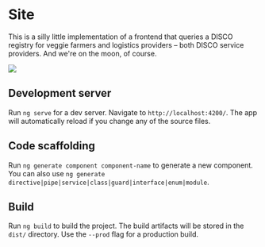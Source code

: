 # Site

This is a silly little implementation of a frontend that queries a DISCO registry for veggie farmers and logistics providers – both DISCO service providers. And we're on the moon, of course.

<img src="https://user-images.githubusercontent.com/2993937/65723162-d2939f80-e07b-11e9-82f1-687ee086ca41.png" />

## Development server

Run `ng serve` for a dev server. Navigate to `http://localhost:4200/`. The app will automatically reload if you change any of the source files.

## Code scaffolding

Run `ng generate component component-name` to generate a new component. You can also use `ng generate directive|pipe|service|class|guard|interface|enum|module`.

## Build

Run `ng build` to build the project. The build artifacts will be stored in the `dist/` directory. Use the `--prod` flag for a production build.
